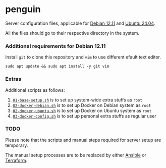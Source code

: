 # penguin

Server configuration files, applicable for [Debian 12.11][url-debian] and [Ubuntu 24.04][url-ubuntu].

All the files should go to their respective directory in the system.


### Additional requirements for Debian 12.11

Install `git` to clone this repository and `vim` to use different efault text editor.

```
sudo apt update && sudo apt install -y git vim
```

### Extras

Additional scripts as follows:
1. [`01-base-setup.sh`][url-script1] is to set up system-wide extra stuffs as `root`
1. [`02-docker-debian.sh`][url-script2-debian] is to set up Docker on Debian system as `root`
1. [`02-docker-ubuntu.sh`][url-script2-ubuntu] is to set up Docker on Ubuntu system as `root`
1. [`03-docker-config.sh`][url-script3] is to set up personal extra stuffs as regular user


### TODO

Please note that the scripts and manual steps required for server setup are temporary.

The manual setup processes are to be replaced by either [Ansible][url-ansible] or [Terraform][url-terraform].


<!-- Links -->
[url-script1]: scripts/01-base-setup.sh
[url-script2-debian]: scripts/02-docker-debian.sh
[url-script2-ubuntu]: scripts/02-docker-ubuntu.sh
[url-script3]: scripts/03-docker-config.sh
[url-debian]: https://www.debian.org/News/2025/20250517
[url-ubuntu]: https://discourse.ubuntu.com/t/ubuntu-24-04-lts-noble-numbat-release-notes/39890
[url-ansible]: https://www.ansible.com/
[url-terraform]: https://www.terraform.io/

